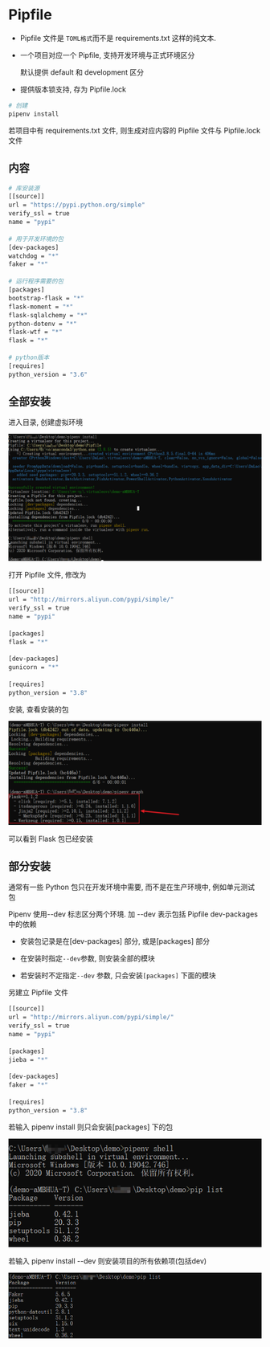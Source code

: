 <!--
 * @Brief        : 
 * @Author       : dmjcb
 * @Date         : 2024-09-24 20:03:51
 * @LastEditors  : dmjcb@outlook.com
 * @LastEditTime : 2024-10-13 13:07:13
-->

# Pipfile

- Pipfile 文件是 `TOML格式`而不是 requirements.txt 这样的纯文本.

- 一个项目对应一个 Pipfile, 支持开发环境与正式环境区分

    默认提供 default 和 development 区分

- 提供版本锁支持, 存为 Pipfile.lock

```sh
# 创建
pipenv install
```

若项目中有 requirements.txt 文件, 则生成对应内容的 Pipfile 文件与 Pipfile.lock 文件

## 内容

```sh
# 库安装源
[[source]]
url = "https://pypi.python.org/simple"
verify_ssl = true
name = "pypi"

# 用于开发环境的包
[dev-packages]
watchdog = "*"
faker = "*"

# 运行程序需要的包
[packages]
bootstrap-flask = "*"
flask-moment = "*"
flask-sqlalchemy = "*"
python-dotenv = "*"
flask-wtf = "*"
flask = "*"

# python版本
[requires]
python_version = "3.6"
```

## 全部安装

进入目录, 创建虚拟环境

![](https://raw.githubusercontent.com/dmjcb/SelfImgur/main/20210122224056.png)

打开 Pipfile 文件, 修改为

```sh
[[source]]
url = "http://mirrors.aliyun.com/pypi/simple/"
verify_ssl = true
name = "pypi"

[packages]
flask = "*"

[dev-packages]
gunicorn = "*"

[requires]
python_version = "3.8"
```

安装, 查看安装的包

![](https://raw.githubusercontent.com/dmjcb/SelfImgur/main/20210122224537.png)

可以看到 Flask 包已经安装

## 部分安装

通常有一些 Python 包只在开发环境中需要, 而不是在生产环境中, 例如单元测试包

Pipenv 使用--dev 标志区分两个环境. 加 --dev 表示包括 Pipfile dev-packages 中的依赖

- 安装包记录是在[dev-packages] 部分, 或是[packages] 部分

- 在安装时指定`--dev`参数, 则安装全部的模块

- 若安装时不定指定`--dev` 参数, 只会安装`[packages]` 下面的模块

另建立 Pipfile 文件

```sh
[[source]]
url = "http://mirrors.aliyun.com/pypi/simple/"
verify_ssl = true
name = "pypi"

[packages]
jieba = "*"

[dev-packages]
faker = "*"

[requires]
python_version = "3.8"
```

若输入 pipenv install 则只会安装[packages] 下的包

![](https://raw.githubusercontent.com/dmjcb/SelfImgur/main/20210123141415.png)

若输入 pipenv install --dev 则安装项目的所有依赖项(包括dev)

![](https://raw.githubusercontent.com/dmjcb/SelfImgur/main/20210123141743.png)